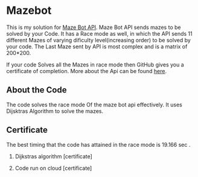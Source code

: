 # Mazebot
This is my solution for [Maze Bot API]( https://github.com/noops-challenge/mazebot/blob/master/API.md). Maze Bot API sends mazes to be solved by your Code. It has a Race mode as well, in which the API sends 11 different Mazes of varying dificulty level(increasing order) to be solved by your code. The Last Maze sent by API is most complex and is a matrix of 200*200.

If your code Solves all the Mazes in race mode then GitHub gives you a certificate of completion. More about the Api can be found [here]( https://github.com/noops-challenge/mazebot/blob/master/API.md).

## About the Code
The code solves the race mode Of the maze bot api effectively. It uses Dijsktras Algorithm to solve the mazes.

## Certificate
The best timing that the code has attained in the race mode is 19.166 sec . 
1) Dijkstras algorithm [certificate]

2) Code run on cloud [certificate]

